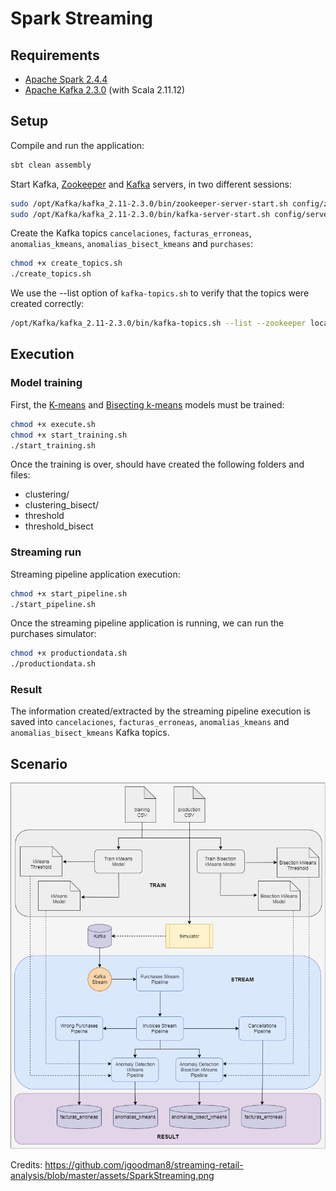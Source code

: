 # Spark Streaming

## Requirements

* [Apache Spark 2.4.4](https://spark.apache.org/releases/spark-release-2-4-4.html)
* [Apache Kafka 2.3.0](https://archive.apache.org/dist/kafka/2.3.0/kafka_2.12-2.3.0.tgz) (with Scala 2.11.12)

## Setup

Compile and run the application:

```bash
sbt clean assembly
```

Start Kafka, [Zookeeper](https://zookeeper.apache.org/) and [Kafka](https://kafka.apache.org/) servers, 
in two different sessions:

```bash
sudo /opt/Kafka/kafka_2.11-2.3.0/bin/zookeeper-server-start.sh config/zookeeper.properties
sudo /opt/Kafka/kafka_2.11-2.3.0/bin/kafka-server-start.sh config/server.properties
```

Create the Kafka topics `cancelaciones`, `facturas_erroneas`, `anomalias_kmeans`, `anomalias_bisect_kmeans`
and `purchases`:

```bash
chmod +x create_topics.sh
./create_topics.sh
```

We use the --list option of `kafka-topics.sh` to verify that the topics were created correctly:

```bash
/opt/Kafka/kafka_2.11-2.3.0/bin/kafka-topics.sh --list --zookeeper localhost:2181
```

## Execution

### Model training

First, the [K-means](https://spark.apache.org/docs/2.4.4/ml-clustering.html#k-means) and 
[Bisecting k-means](https://spark.apache.org/docs/2.4.4/ml-clustering.html#bisecting-k-means) models must be trained:

```bash
chmod +x execute.sh
chmod +x start_training.sh
./start_training.sh
```

Once the training is over, should have created the following folders and files:

* clustering/
* clustering_bisect/
* threshold
* threshold_bisect

### Streaming run

Streaming pipeline application execution:

```bash
chmod +x start_pipeline.sh
./start_pipeline.sh
```

Once the streaming pipeline application is running, we can run the purchases simulator:

```bash
chmod +x productiondata.sh
./productiondata.sh
```

### Result

The information created/extracted by the streaming pipeline execution is saved into `cancelaciones`, `facturas_erroneas`, 
`anomalias_kmeans` and `anomalias_bisect_kmeans` Kafka topics.

## Scenario

![Scenario](https://raw.githubusercontent.com/lrodrin/masterAI/master/A10/Spark%20streaming/codigo-sparkinvoice/docs/diagram.png)

Credits: https://github.com/jgoodman8/streaming-retail-analysis/blob/master/assets/SparkStreaming.png